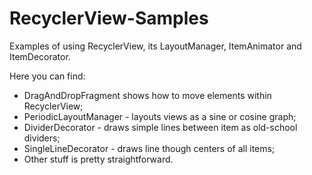 RecyclerView-Samples
====================

Examples of using RecyclerView, its LayoutManager, ItemAnimator and ItemDecorator.

Here you can find:

  * DragAndDropFragment shows how to move elements within RecyclerView;
  * PeriodicLayoutManager - layouts views as a sine or cosine graph;
  * DividerDecorator - draws simple lines between item as old-school dividers;
  * SingleLineDecorator - draws line though centers of all items;
  * Other stuff is pretty straightforward.
